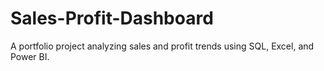 # Sales-Profit-Dashboard
A portfolio project analyzing sales and profit trends using SQL, Excel, and Power BI.
